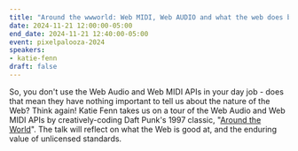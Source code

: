 ```yaml
---
title: "Around the wwworld: Web MIDI, Web AUDIO and what the web does best"
date: 2024-11-21 12:00:00-05:00
end_date: 2024-11-21 12:40:00-05:00
event: pixelpalooza-2024
speakers:
- katie-fenn
draft: false
---
```


So, you don't use the Web Audio and Web MIDI APIs in your day job - does that mean they have nothing important to tell us about the nature of the Web? Think again! Katie Fenn takes us on a tour of the Web Audio and Web MIDI APIs by creatively-coding Daft Punk's 1997 classic, "[Around the World](https://song.link/gb/i/696886431)". The talk will reflect on what the Web is good at, and the enduring value of unlicensed standards.

